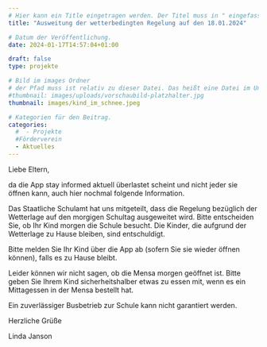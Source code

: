 ```yaml
---
# Hier kann ein Title eingetragen werden. Der Titel muss in " eingefasst sein
title: "Ausweitung der wetterbedingten Regelung auf den 18.01.2024"

# Datum der Veröffentlichung.
date: 2024-01-17T14:57:04+01:00

draft: false
type: projekte

# Bild im images Ordner
# der Pfad muss ist relativ zu dieser Datei. Das heißt eine Datei im Unterordner "images" wird über images/dateiname.jpg angegeben.
#thumbnail: images/uploads/vorschaubild-platzhalter.jpg
thumbnail: images/kind_im_schnee.jpeg

# Kategorien für den Beitrag.
categories:
  #  - Projekte
  #Förderverein
  - Aktuelles
---
```


Liebe Eltern,

da die App stay informed aktuell überlastet scheint und nicht jeder sie öffnen kann, auch hier nochmal folgende Information.

Das Staatliche Schulamt hat uns mitgeteilt, dass die Regelung bezüglich der Wetterlage auf den morgigen Schultag ausgeweitet wird. Bitte entscheiden Sie, ob Ihr Kind morgen die Schule besucht. Die Kinder, die aufgrund der Wetterlage zu Hause bleiben, sind entschuldigt.

Bitte melden Sie Ihr Kind über die App ab (sofern Sie sie wieder öffnen können), falls es zu Hause bleibt.

Leider können wir nicht sagen, ob die Mensa morgen geöffnet ist. Bitte geben Sie Ihrem Kind sicherheitshalber etwas zu essen mit, wenn es ein Mittagessen in der Mensa bestellt hat.

Ein zuverlässiger Busbetrieb zur Schule kann nicht garantiert werden.

Herzliche Grüße

Linda Janson
